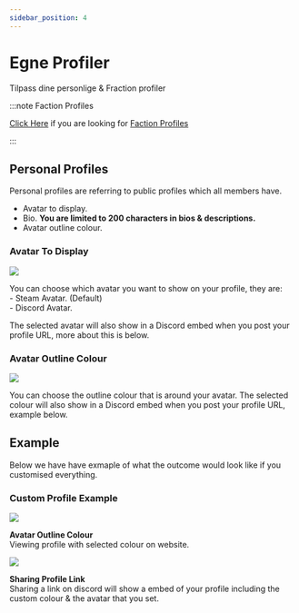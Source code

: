 ```yaml
---
sidebar_position: 4
---
```


# Egne Profiler

Tilpass dine personlige & Fraction profiler

:::note Faction Profiles

[Click Here](/stormworks/HRP/factions.md#faction-profiles) if you are looking for [Faction Profiles](/stormworks/HRP/factions.md#faction-profiles)

:::


## Personal Profiles

Personal profiles are referring to public profiles which all members have.

- Avatar to display.
- Bio. **You are limited to 200 characters in bios & descriptions.**
- Avatar outline colour.

### Avatar To Display

<div class="flex-vcenter mb-1">
    <img src="/img/customprofiles/profileavatardisplay.png"/>
    <p>
    You can choose which avatar you want to show on your profile, they are:<br/>
- Steam Avatar. (Default)<br/>
- Discord Avatar.
    </p>
 </div>

The selected avatar will also show in a Discord embed when you post your profile URL, more about this is below.

### Avatar Outline Colour

<div class="flex-vcenter mb-1">
  <img src="/img/customprofiles/editavatarcolour.png"/>
  <p>
  You can choose the outline colour that is around your avatar.
  The selected colour will also show in a Discord embed when you post your profile URL, example below.
  </p>
</div>

## Example

Below we have have exmaple of what the outcome would look like if you customised everything.

### Custom Profile Example

<div class="flex-vcenter mb-1">
    <img src="/img/customprofiles/profilecolorwebsite.png"/>
    <p>
    <b>Avatar Outline Colour</b><br/>
    Viewing profile with selected colour on website.
    </p>
  </div>
    <div class="flex-vcenter mb-1">
    <img src="/img/customprofiles/profilediscordemebed.png"/>
    <p>
    <b>Sharing Profile Link</b><br/>
    Sharing a link on discord will show a embed of your profile including the custom colour & the avatar that you set.
    </p>
  </div>
